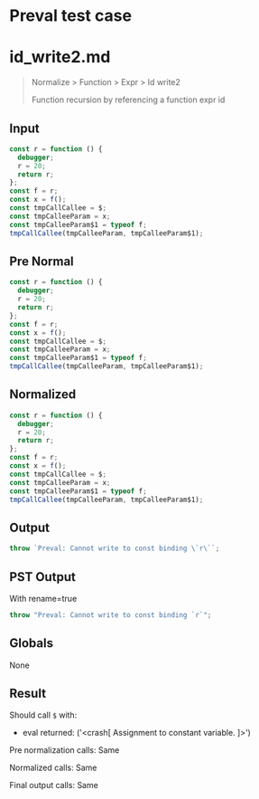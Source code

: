 # Preval test case

# id_write2.md

> Normalize > Function > Expr > Id write2
>
> Function recursion by referencing a function expr id

## Input

`````js filename=intro
const r = function () {
  debugger;
  r = 20;
  return r;
};
const f = r;
const x = f();
const tmpCallCallee = $;
const tmpCalleeParam = x;
const tmpCalleeParam$1 = typeof f;
tmpCallCallee(tmpCalleeParam, tmpCalleeParam$1);
`````

## Pre Normal


`````js filename=intro
const r = function () {
  debugger;
  r = 20;
  return r;
};
const f = r;
const x = f();
const tmpCallCallee = $;
const tmpCalleeParam = x;
const tmpCalleeParam$1 = typeof f;
tmpCallCallee(tmpCalleeParam, tmpCalleeParam$1);
`````

## Normalized


`````js filename=intro
const r = function () {
  debugger;
  r = 20;
  return r;
};
const f = r;
const x = f();
const tmpCallCallee = $;
const tmpCalleeParam = x;
const tmpCalleeParam$1 = typeof f;
tmpCallCallee(tmpCalleeParam, tmpCalleeParam$1);
`````

## Output


`````js filename=intro
throw `Preval: Cannot write to const binding \`r\``;
`````

## PST Output

With rename=true

`````js filename=intro
throw "Preval: Cannot write to const binding `r`";
`````

## Globals

None

## Result

Should call `$` with:
 - eval returned: ('<crash[ Assignment to constant variable. ]>')

Pre normalization calls: Same

Normalized calls: Same

Final output calls: Same
